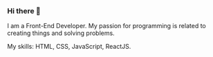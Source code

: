 ### Hi there 👋

I am a Front-End Developer. My passion for programming is related to creating things and solving problems.

My skills: HTML, CSS, JavaScript, ReactJS.
